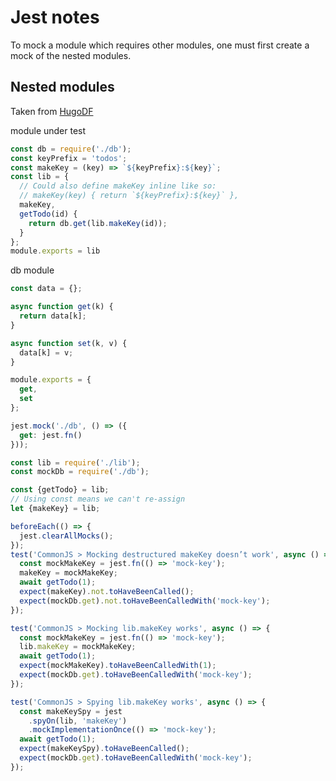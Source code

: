 # Jest notes

To mock a module which requires other modules, one must first create a mock of the nested modules.

## Nested modules

Taken from [HugoDF](https://github.com/HugoDF/mock-spy-module-import/blob/master/examples/spy-internal-calls-cjs/lib.jest-test.js)

module under test
```js
const db = require('./db');
const keyPrefix = 'todos';
const makeKey = (key) => `${keyPrefix}:${key}`;
const lib = {
  // Could also define makeKey inline like so:
  // makeKey(key) { return `${keyPrefix}:${key}` },
  makeKey,
  getTodo(id) {
    return db.get(lib.makeKey(id));
  }
};
module.exports = lib
```

db module
```js
const data = {};

async function get(k) {
  return data[k];
}

async function set(k, v) {
  data[k] = v;
}

module.exports = {
  get,
  set
};
```

```js
jest.mock('./db', () => ({
  get: jest.fn()
}));

const lib = require('./lib');
const mockDb = require('./db');

const {getTodo} = lib;
// Using const means we can't re-assign
let {makeKey} = lib;

beforeEach(() => {
  jest.clearAllMocks();
});
test('CommonJS > Mocking destructured makeKey doesn’t work', async () => {
  const mockMakeKey = jest.fn(() => 'mock-key');
  makeKey = mockMakeKey;
  await getTodo(1);
  expect(makeKey).not.toHaveBeenCalled();
  expect(mockDb.get).not.toHaveBeenCalledWith('mock-key');
});

test('CommonJS > Mocking lib.makeKey works', async () => {
  const mockMakeKey = jest.fn(() => 'mock-key');
  lib.makeKey = mockMakeKey;
  await getTodo(1);
  expect(mockMakeKey).toHaveBeenCalledWith(1);
  expect(mockDb.get).toHaveBeenCalledWith('mock-key');
});

test('CommonJS > Spying lib.makeKey works', async () => {
  const makeKeySpy = jest
    .spyOn(lib, 'makeKey')
    .mockImplementationOnce(() => 'mock-key');
  await getTodo(1);
  expect(makeKeySpy).toHaveBeenCalled();
  expect(mockDb.get).toHaveBeenCalledWith('mock-key');
});
```
